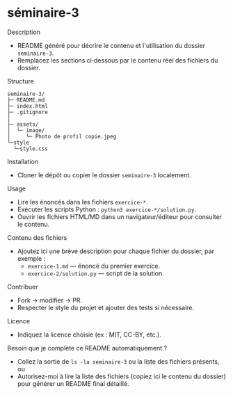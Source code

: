 # séminaire-3

Description
- README généré pour décrire le contenu et l'utilisation du dossier `seminaire-3`.
- Remplacez les sections ci‑dessous par le contenu réel des fichiers du dossier.

Structure 
```
seminaire-3/
├─ README.md
├─ index.html
├─ .gitignore
│  
├─ assets/
│  └─ image/
│     └─ Photo de profil copie.jpeg
└─style
  └─style.css 
```


Installation
- Cloner le dépôt ou copier le dossier `seminaire-3` localement.

Usage
- Lire les énoncés dans les fichiers `exercice-*`.
- Exécuter les scripts Python : `python3 exercice-*/solution.py`.
- Ouvrir les fichiers HTML/MD dans un navigateur/éditeur pour consulter le contenu.

Contenu des fichiers
- Ajoutez ici une brève description pour chaque fichier du dossier, par exemple :
  - `exercice-1.md` — énoncé du premier exercice.
  - `exercice-2/solution.py` — script de la solution.

Contribuer
- Fork → modifier → PR.
- Respecter le style du projet et ajouter des tests si nécessaire.

Licence
- Indiquez la licence choisie (ex : MIT, CC-BY, etc.).

Besoin que je complète ce README automatiquement ?
- Collez la sortie de `ls -la seminaire-3` ou la liste des fichiers présents, ou
- Autorisez-moi à lire la liste des fichiers (copiez ici le contenu du dossier) pour générer un README final détaillé.